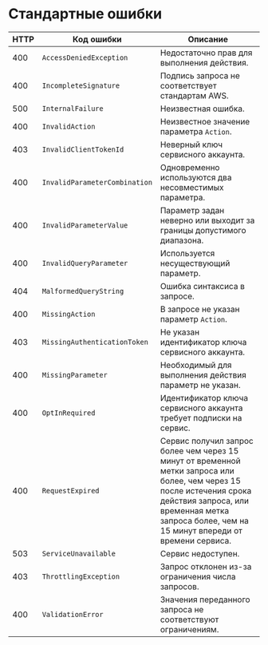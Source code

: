 # Стандартные ошибки

HTTP | Код ошибки| Описание
----- | ----- | -----
400 | `AccessDeniedException` | Недостаточно прав для выполнения действия.
400 | `IncompleteSignature` | Подпись запроса не соответствует стандартам AWS.
500 | `InternalFailure` | Неизвестная ошибка.
400 | `InvalidAction` | Неизвестное значение параметра `Action`.
403 | `InvalidClientTokenId` | Неверный ключ сервисного аккаунта.
400 | `InvalidParameterCombination` | Одновременно используются два несовместимых параметра.
400 | `InvalidParameterValue` | Параметр задан неверно или выходит за границы допустимого диапазона.
400 | `InvalidQueryParameter` | Используется несуществующий параметр.
404 | `MalformedQueryString` | Ошибка синтаксиса в запросе.
400 | `MissingAction` | В запросе не указан параметр `Action`.
403 | `MissingAuthenticationToken` | Не указан идентификатор ключа сервисного аккаунта.
400 | `MissingParameter` | Необходимый для выполнения действия параметр не указан.
400 | `OptInRequired` | Идентификатор ключа сервисного аккаунта требует подписки на сервис.
400 | `RequestExpired` | Сервис получил запрос более чем через 15 минут от временной метки запроса или более, чем через 15 после истечения срока действия запроса, или временная метка запроса более, чем на 15 минут впереди от времени сервиса.
503 | `ServiceUnavailable` | Сервис недоступен.
403 | `ThrottlingException` | Запрос отклонен из-за ограничения числа запросов.
400 | `ValidationError` | Значения переданного запроса не соответствуют ограничениям.

